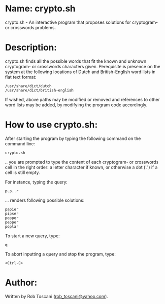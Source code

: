# Name: crypto.sh
crypto.sh - An interactive program that proposes solutions for cryptogram- or crosswords problems.

# Description:
crypto.sh finds all the possible words that fit the known and unknown cryptogram- or crosswords characters given. Perequisite is presence on the system at the following locations of Dutch and British-English word lists in flat text format:

	/usr/share/dict/dutch
	/usr/share/dict/british-english

If wished, above paths may be modified or removed and references to other word lists may be added, by modifying the program code accordingly.

# How to use crypto.sh:
After starting the program by typing the following command on the command line:

	crypto.sh

.. you are prompted to type the content of each cryptogram- or crosswords cell in the right order: a letter character if known, or otherwise a dot ('.') if a cell is still empty.

For instance, typing the query:

	p.p..r

... renders following possible solutions:

	papier
	pipser
	popper
	pepper
	poplar

To start a new query, type:

	q

To abort inputting a query and stop the program, type:

	<Ctrl-C>

# Author:
Written by Rob Toscani (rob_toscani@yahoo.com).
